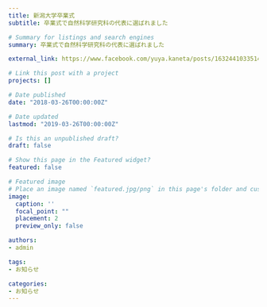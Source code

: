 ```yaml
---
title: 新潟大学卒業式
subtitle: 卒業式で自然科学研究科の代表に選ばれました

# Summary for listings and search engines
summary: 卒業式で自然科学研究科の代表に選ばれました

external_link: https://www.facebook.com/yuya.kaneta/posts/1632441033514082

# Link this post with a project
projects: []

# Date published
date: "2018-03-26T00:00:00Z"

# Date updated
lastmod: "2019-03-26T00:00:00Z"

# Is this an unpublished draft?
draft: false

# Show this page in the Featured widget?
featured: false

# Featured image
# Place an image named `featured.jpg/png` in this page's folder and customize its options here.
image:
  caption: ''
  focal_point: ""
  placement: 2
  preview_only: false

authors:
- admin

tags:
- お知らせ

categories:
- お知らせ
---
```

